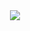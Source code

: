 <div align="center">
  <img src="https://hosting.photobucket.com/images/y89/Mamuh/72Ow.gif" />
</div>
